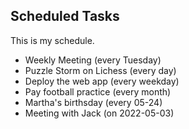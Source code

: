 ## Scheduled Tasks

This is my schedule.

* Weekly Meeting (every Tuesday)
* Puzzle Storm on Lichess (every day)
* Deploy the web app (every weekday)
* Pay football practice (every month)
* Martha's birthsday (every 05-24)
* Meeting with Jack (on 2022-05-03)
